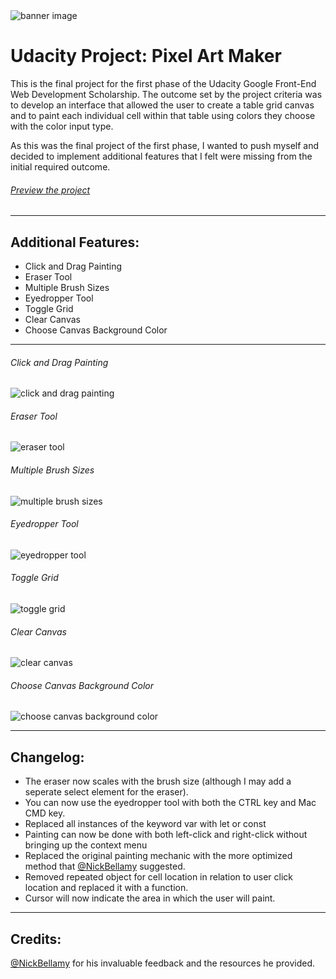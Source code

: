 <img src="https://raw.githubusercontent.com/mileslemon/Udacity-Pixel-Maker/master/media/banner.jpg" alt="banner image">

# Udacity Project: Pixel Art Maker

This is the final project for the first phase of the Udacity Google Front-End Web Development Scholarship. The outcome set by the project criteria was to develop an interface that allowed the user to create a table grid canvas and to paint each individual cell within that table using colors they choose with the color input type. 

As this was the final project of the first phase, I wanted to push myself and decided to implement additional features that I felt were missing from the initial required outcome.

###### <a href="https://mileslemon.github.io/Udacity-Pixel-Art-Maker/">Preview the project</a>

---

## Additional Features:
- Click and Drag Painting
- Eraser Tool
- Multiple Brush Sizes
- Eyedropper Tool
- Toggle Grid
- Clear Canvas
- Choose Canvas Background Color

---

###### Click and Drag Painting
<img src="https://raw.githubusercontent.com/mileslemon/Udacity-Pixel-Maker/master/media/click-and-drag.gif" alt="click and drag painting">

###### Eraser Tool
<img src="https://raw.githubusercontent.com/mileslemon/Udacity-Pixel-Maker/master/media/erase.gif" alt="eraser tool">

###### Multiple Brush Sizes
<img src="https://raw.githubusercontent.com/mileslemon/Udacity-Pixel-Maker/master/media/multiple-brush-sizes.gif" alt="multiple brush sizes">

###### Eyedropper Tool
<img src="https://raw.githubusercontent.com/mileslemon/Udacity-Pixel-Maker/master/media/eyedropper2.gif" alt="eyedropper tool">

###### Toggle Grid
<img src="https://raw.githubusercontent.com/mileslemon/Udacity-Pixel-Maker/master/media/toggle-grid.gif" alt="toggle grid">

###### Clear Canvas
<img src="https://raw.githubusercontent.com/mileslemon/Udacity-Pixel-Maker/master/media/clear-canvas.gif" alt="clear canvas">

###### Choose Canvas Background Color
<img src="https://raw.githubusercontent.com/mileslemon/Udacity-Pixel-Maker/master/media/background-color.gif" alt="choose canvas background color">

---

## Changelog:

- The eraser now scales with the brush size (although I may add a seperate select element for the eraser).
- You can now use the eyedropper tool with both the CTRL key and Mac CMD key.
- Replaced all instances of the keyword var with let or const
- Painting can now be done with both left-click and right-click without bringing up the context menu
- Replaced the original painting mechanic with the more optimized method that <a href="https://github.com/NickBellamy">@NickBellamy</a> suggested.
- Removed repeated object for cell location in relation to user click location and replaced it with a function.
- Cursor will now indicate the area in which the user will paint.

--- 

## Credits:

<a href="https://github.com/NickBellamy">@NickBellamy</a> for his invaluable feedback and the resources he provided.
